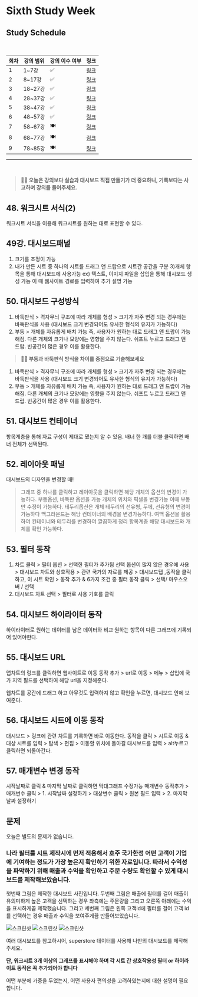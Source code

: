 # Sixth Study Week


## Study Schedule
<br>

| 회차 | 강의 범위   | 강의 이수 여부 | 링크                                                                                                     |
|------|-------------|----------------|--------------------------------------------------------------------------------------------------------|
| 1    | 1~7강       | ✅              | [링크](https://www.youtube.com/watch?v=AXkaUrJs-Ko&list=PL87tgIIryGsa5vdz6MsaOEF8PK-YqK3fz&index=84)    |
| 2    | 8~17강      | ✅              | [링크](https://www.youtube.com/watch?v=AXkaUrJs-Ko&list=PL87tgIIryGsa5vdz6MsaOEF8PK-YqK3fz&index=75)    |
| 3    | 18~27강     | ✅              | [링크](https://www.youtube.com/watch?v=AXkaUrJs-Ko&list=PL87tgIIryGsa5vdz6MsaOEF8PK-YqK3fz&index=65)    |
| 4    | 28~37강     | ✅              | [링크](https://www.youtube.com/watch?v=e6J0Ljd6h44&list=PL87tgIIryGsa5vdz6MsaOEF8PK-YqK3fz&index=55)    |
| 5    | 38~47강     | ✅              | [링크](https://www.youtube.com/watch?v=AXkaUrJs-Ko&list=PL87tgIIryGsa5vdz6MsaOEF8PK-YqK3fz&index=45)    |
| 6    | 48~57강     | ✅              | [링크](https://www.youtube.com/watch?v=AXkaUrJs-Ko&list=PL87tgIIryGsa5vdz6MsaOEF8PK-YqK3fz&index=35)    |
| 7    | 58~67강     | 🍽️             | [링크](https://www.youtube.com/watch?v=AXkaUrJs-Ko&list=PL87tgIIryGsa5vdz6MsaOEF8PK-YqK3fz&index=25)    |
| 8    | 68~77강     | 🍽️             | [링크](https://www.youtube.com/watch?v=AXkaUrJs-Ko&list=PL87tgIIryGsa5vdz6MsaOEF8PK-YqK3fz&index=15)    |
| 9    | 78~85강     | 🍽️             | [링크](https://www.youtube.com/watch?v=AXkaUrJs-Ko&list=PL87tgIIryGsa5vdz6MsaOEF8PK-YqK3fz&index=5)     |
---

<br/>
<!-- 여기까진 그대로 둬 주세요-->

> **🧞‍♀️ 오늘은 강의보다 실습과 대시보드 직접 만들기가 더 중요하니, 기록보다는 사고하며 강의를 들어주세요.**

## 48. 워크시트 서식(2)

<!-- 워크시트에 관해 본 강의에서 알게 된 점을 적어주세요 -->
워크시트 서식을 이용해 워크시트를 원하는 대로 표현할 수 있다. 



## 49강. 대시보드패널

<!-- 대시보드패널 강의에서 알게 된 점을 적어주세요. -->
1) 크기를 조정이 가능
2) 내가 만든 시트 중 하나의 시트를 드래그 앤 드랍으로 시트간 공간을 구분
3)개체 항목을 통해 대시보드에 사용가능 
ex) 텍스트, 이미지 파일을 삽입을 통해 대시보드 생성 가능
이 때 웹사이트 경로를 입력하여 추가 설명 가능


## 50. 대시보드 구성방식

<!-- 알게 된 점을 적고, 아래 질문에 답해보세요 :) -->
1) 바둑판식 > 격자무늬 구조에 따라 개체를 형성 > 크기가 자주 변경 되는 경우에는 바둑판식을 사용 (대시보드 크기 변경되어도 유사한 형식의 유지가 가능하다)
2) 부동 > 개체를 자유롭게 배치 가능 즉, 사용자가 원하는 대로 드래그 앤 드랍이 가능해짐. 다른 개체의 크기나 모양에는 영향을 주지 않는다. 쉬프트 누르고 드래그 앤 드랍. 빈공간이 많은 경우 이를 활용한다. 


> **🧞‍♀️ 부동과 바둑판식 방식을 차이를 중점으로 기술해보세요**
1) 바둑판식 > 격자무늬 구조에 따라 개체를 형성 > 크기가 자주 변경 되는 경우에는 바둑판식을 사용 (대시보드 크기 변경되어도 유사한 형식의 유지가 가능하다)
2) 부동 > 개체를 자유롭게 배치 가능 즉, 사용자가 원하는 대로 드래그 앤 드랍이 가능해짐. 다른 개체의 크기나 모양에는 영향을 주지 않는다. 쉬프트 누르고 드래그 앤 드랍. 빈공간이 많은 경우 이를 활용한다. 




## 51. 대시보드 컨테이너
항목계층을 통해 자료 구성이 제대로 됐는지 알 수 있음.
배너 한 개를 더블 클릭하면 배너 전체가 선택된다.


## 52. 레이아웃 패널
대시보드의 디자인을 변경할 때!
> 그래프 중 하나를 클릭하고 레이아웃을 클릭하면 해당 개체의 옵션의 변경이 가능하다.
> 부동옵션, 바둑판 옵션을 가능
> 개체의 위치와 픽셀을 변경가능
> 이때 부동만 수정이 가능하다. 
> 테두리옵션은 개체 테두리의 선유형, 두께, 선유형의 변경이 가능하다
> 백그라운드는 해당 컨테이너의 배경을 변경가능하다. 
> 여백 옵션을 활용하여 컨테이너와 테두리를 변경하여 깔끔하게 정리
> 항목계층 해당 대시보드와 개체를 확인 가능하다.

## 53. 필터 동작

<!-- 필터 동작에 대해 알게 된 점을 적어주세요 -->
1) 차트 클릭  > 필터 옵션 > 선택한 필터가 추가됨
선택 옵션이 많지 않은 경우에 사용 > 대시보드 차트와 상호작용 > 관련 국가의 자료를 제공 > 대시보드탭 ,동작을 클릭하고, 이 시트 확인 > 동작 추가 & 6가지 조건 중 필터 동작 클릭 > 선택/ 마우스오버 / 선택 
2) 대시보드 차트 선택 > 필터로 사용 기호를 클릭 

## 54. 대시보드 하이라이터 동작

<!-- 하이라이터에 대해 알게 된 점을 적어주세요 -->
하이라이터로 원하는 데이터를 남은 데이터와 비교
원하는 항목이 다른 그래프에 기록되어 있어야한다. 


## 55. 대시보드 URL

<!-- URL에 대해 알게 된 점을 적어주세요 -->
맵차트의 링크를 클릭하면 웹사이트로 이동 
동작 추가 > url로 이동 > 메뉴 > 삽입에 국가 지역 필드를 선택하여 해당 url을 지정해준다. 

웹차트를 공간에 드래그 하고 아무것도 입력하지 않고 확인을 누르면, 대시보드 안에 보여준다.

## 56. 대시보드 시트에 이동 동작

<!-- 대시보드 시트에 이동에 대해 알게 된 점을 적어주세요!-->
대시보드 > 링크에 관련 차트를 기록하면 바로 이동한다. 
동작을 클릭  > 시트로 이동 & 대상 시트를 입력 > 
탐색 > 편집 > 이동할 위치에 돌아갈 대시보드를 입력 > alt누르고 클릭하면 되돌아간다. 

## 57. 매개변수 변경 동작

<!-- 매개변수 변경 동작에 대해 알게 된 점을 적어주세요!-->
시작날짜로 클릭 & 마지막 날짜로 클릭하면 막대그래프 수정가능
매개변수 동작추가 > 매개변수 클릭 > 1. 시작날짜 설정하기 > 대상변수 클릭 > 원본 필드 입력 > 2. 마지막 날짜 설정하기 

## 문제

오늘은 별도의 문제가 없습니다. 

### 나라 필터를 시트 제작시에 먼저 적용해서 호주 국가한정 어떤 고객이 기업에 기여하는 정도가 가장 높은지 확인하기 위한 자료입니다. 따라서 수익성을 파악하기 위해 매출과 수익을 확인하고 주문 수량도 확인할 수 있게 대시보드를 제작해보았습니다. 
첫번째 그림은 제작한 대시보드 사진입니다.
두번째 그림은 매출에 필터를 걸어 매출이 유의미하게 높은 고객을 선택하는 경우 좌측에는 주문량을 그리고 오른쪽 아래에는 수익을 표시하게끔 제작했습니다. 
그리고 세번째 그림은 왼쪽 고객id에 필터를 걸어 고객 id를 선택하는 경우 매출과 수익을 보여주게끔 만들어보았습니다. 

![스크린샷](./스크린샷/스크린샷%202024-11-12%20오후%209.59.38.png)
![스크린샷](./스크린샷/스크린샷%202024-11-12%20오후%209.59.55.png)
![스크린샷](./스크린샷/스크린샷%202024-11-12%20오후%2010.00.49.png)

여러 대시보드를 참고하시어, superstore 데이터를 사용해 나만의 대시보드를 제작해주세요.

**단, 워크시트 3개 이상의 그래프를 표시해야 하며 각 시트 간 상호작용성 필터 or 하이라이트 동작은 꼭 추가되어야 합니다**

어떤 부분에 가중을 두었는지, 어떤 사용자 편의성을 고려하였는지에 대한 설명이 필요합니다.
